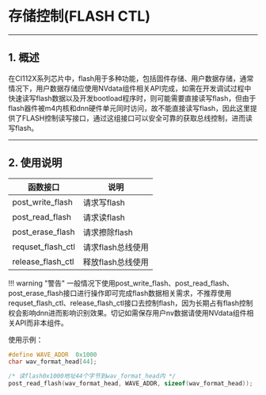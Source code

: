 # 存储控制(FLASH CTL)

***

## 1. 概述

在CI112X系列芯片中，flash用于多种功能，包括固件存储、用户数据存储，通常情况下，用户数据存储应使用NVdata组件相关API完成，如需在开发调试过程中快速读写flash数据以及开发bootload程序时，则可能需要直接读写flash，但由于flash器件被m4内核和dnn硬件单元同时访问，故不能直接读写flash，因此这里提供了FLASH控制读写接口，通过这组接口可以安全可靠的获取总线控制，进而读写flash。

***

## 2. 使用说明

| 函数接口          | 说明              |
| ----------------- | ----------------- |
| post_write_flash  | 请求写flash       |
| post_read_flash   | 请求读flash       |
| post_erase_flash  | 请求擦除flash     |
| requset_flash_ctl | 请求flash总线使用 |
| release_flash_ctl | 释放flash总线使用 |

!!! warning "警告"
    一般情况下使用post_write_flash、post_read_flash、post_erase_flash接口进行操作即可完成flash数据相关需求，不推荐使用requset_flash_ctl、release_flash_ctl接口去控制flash，因为长期占有flash控制权会影响dnn进而影响识别效果。切记如需保存用户nv数据请使用NVdata组件相关API而非本组件。

使用示例：

```c
#define WAVE_ADDR  0x1000
char wav_format_head[44];

/* 读flash0x1000地址44个字节到wav_format_head内 */
post_read_flash(wav_format_head, WAVE_ADDR, sizeof(wav_format_head));
```
